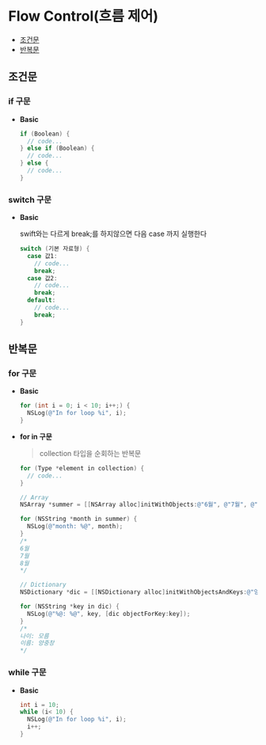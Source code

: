 # Flow Control(흐름 제어)

- [조건문](https://github.com/JoongChangYang/TIL/blob/master/Objective-C/FlowControl.md#%EC%A1%B0%EA%B1%B4%EB%AC%B8)
- [반복문](https://github.com/JoongChangYang/TIL/blob/master/Objective-C/FlowControl.md#%EB%B0%98%EB%B3%B5%EB%AC%B8)

## 조건문

### if 구문

- **Basic**

  ```objective-c
  if (Boolean) {
    // code...
  } else if (Boolean) {
    // code...
  } else {
    // code...
  }
  ```

### switch 구문

- **Basic**

  swift와는 다르게 break;를 하지않으면 다음 case 까지 실행한다

  ```objective-c
  switch (기본 자료형) {
    case 값1:
      // code...
      break;
    case 값2:
      // code...
      break;
    default:
      // code...
      break;
  }
  ```



## 반복문

### for 구문

- **Basic**

  ``` objective-c
  for (int i = 0; i < 10; i++;) {
    NSLog(@"In for loop %i", i);
  }
  ```

- **for in 구문**

  > collection 타입을 순회하는 반복문

  ``` objective-c
  for (Type *element in collection) {
    // code...
  }
  
  // Array
  NSArray *summer = [[NSArray alloc]initWithObjects:@"6월", @"7월", @"8월", nil];
  
  for (NSString *month in summer) {
    NSLog(@"month: %@", month);
  }
  /*
  6월
  7월
  8월
  */
  
  // Dictionary
  NSDictionary *dic = [[NSDictionary alloc]initWithObjectsAndKeys:@"양중창", @"이름", @"모름", @"나이", nil];
  
  for (NSString *key in dic) {
    NSLog(@"%@: %@", key, [dic objectForKey:key]);
  }
  /*
  나이: 모름
  이름: 양중창
  */
  ```

  

### while 구문

- **Basic**

  ``` objective-c
  int i = 10;
  while (i< 10) {
    NSLog(@"In for loop %i", i);
    i++;
  }
  ```

  

